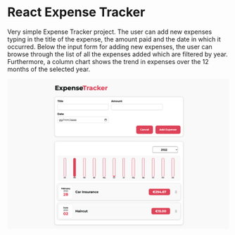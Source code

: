 # React Expense Tracker
Very simple Expense Tracker project.
The user can add new expenses typing in the title of the expense, the amount paid and the date in which it occurred.
Below the input form for adding new expenses, the user can browse through the list of all the expenses added which are filtered by year. Furthermore, a column chart shows the trend in expenses over the 12 months of the selected year.

<img src="screenshots/react-expense-tracker.png">
